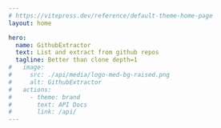 ```yaml
---
# https://vitepress.dev/reference/default-theme-home-page
layout: home

hero:
  name: GithubExtractor
  text: List and extract from github repos
  tagline: Better than clone depth=1
#   image: 
#     src: ./api/media/logo-med-bg-raised.png
#     alt: GithubExtractor
#   actions:
#     - theme: brand
#       text: API Docs
#       link: /api/
---
```

